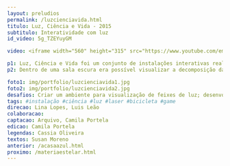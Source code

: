 ```yaml
---
layout: preludios
permalink: /luzcienciavida.html
titulo: Luz, Ciência e Vida - 2015
subtitulo: Interatividade com luz
id_video: 5g_TZEYuyGM

video: <iframe width="560" height="315" src="https://www.youtube.com/embed/5g_TZEYuyGM" frameborder="0" allow="accelerometer; autoplay; encrypted-media; gyroscope; picture-in-picture" allowfullscreen></iframe>

p1: Luz, Ciência e Vida foi um conjunto de instalações interativas realizadas na UFG (Universidade Federal de Goiás) para a Semana Nacional de Tecnologia de 2015. O projeto mostra formas criativas de construir ambientes imersivos que levam o público a experenciar fenômenos científicos referentes à luz de uma forma lúdica e interativa.
p2: Dentro de uma sala escura era possível visualizar a decomposição da luz em RGB (vermelho, verde e azul) ou brincar com lasers, espelhos dicróicos e prismas para formar esculturas luminosas no espaço. Um sistema automatizado foi montado para gerar fumaça e permitir a visualização dos feixes de luz no ar. Através de um sensor de leitura de gestos com Processing e Arduino, os participantes podiam direcionar os caminhos dos feixes coloridos de laser através do movimento das mãos, participando ativamente na construção da escultura interativa. Do lado de fora uma bicicleta levava a um passeio de outro mundo. Uma bicicleta elétrica foi hackeada e integrada ao jogo Floresta Cósmica, onde luzes e cores num painel de LED respondiam aos movimentos de velocidade e direção dos pedalantes. Um sensor magnético obtido de um contador de ciclos permitia transformar as pedaladas em deslocamento no espaço virtual. Um tecido condutivo junto ao guidão detectava as curvas para a direita ou esquerda, direcionando o passeio.

foto1: img/portfolio/luzcienciavida1.jpg
foto2: img/portfolio/luzcienciavida2.jpg
desafios: Criar um ambiente para visualização de feixes de luz; desenvolver um sistema de interação com lasers através de gestos; integrar uma bicicleta a um jogo virtual com respostas em tempo a real aos movimentos. 
tags: #instalação #ciência #luz #laser #bicicleta #game
direcao: Lina Lopes, Luis Leão
colaboracao: 
captacao: Arquivo, Camila Portela
edicao: Camila Portela
legendas: Cassia Oliveira
textos: Susan Moreno
anterior: /acasaazul.html
proximo: /materiaestelar.html
---
```

